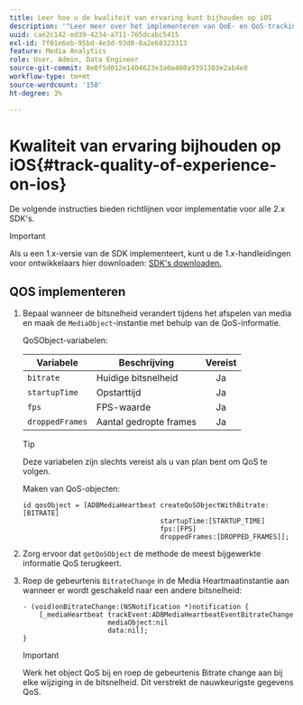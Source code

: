 ```yaml
---
title: Leer hoe u de kwaliteit van ervaring kunt bijhouden op iOS
description: '"Leer meer over het implementeren van QoE- en QoS-tracking (quality of experience) met de Media SDK op iOS."'
uuid: cae2c142-ed39-4234-a711-765dcabc5415
exl-id: 7f01e6eb-95bd-4e3d-93d0-8a2e68323313
feature: Media Analytics
role: User, Admin, Data Engineer
source-git-commit: 8e0f5d012e1404623e3a0a460a9391303e2ab4e0
workflow-type: tm+mt
source-wordcount: '158'
ht-degree: 3%

---
```


# Kwaliteit van ervaring bijhouden op iOS{#track-quality-of-experience-on-ios}

De volgende instructies bieden richtlijnen voor implementatie voor alle 2.x SDK&#39;s.

>[!IMPORTANT]
>
>Als u een 1.x-versie van de SDK implementeert, kunt u de 1.x-handleidingen voor ontwikkelaars hier downloaden: [SDK&#39;s downloaden.](/help/sdk-implement/download-sdks.md)

## QOS implementeren

1. Bepaal wanneer de bitsnelheid verandert tijdens het afspelen van media en maak de `MediaObject`-instantie met behulp van de QoS-informatie.

   QoSObject-variabelen:

   | Variabele | Beschrijving | Vereist |
   | --- | --- | :---: |
   | `bitrate` | Huidige bitsnelheid | Ja |
   | `startupTime` | Opstarttijd | Ja |
   | `fps` | FPS-waarde | Ja |
   | `droppedFrames` | Aantal gedropte frames | Ja |

   >[!TIP]
   >
   >Deze variabelen zijn slechts vereist als u van plan bent om QoS te volgen.

   Maken van QoS-objecten:

   ```
   id qosObject = [ADBMediaHeartbeat createQoSObjectWithBitrate:[BITRATE]
                                     startupTime:[STARTUP_TIME]  
                                     fps:[FPS]  
                                     droppedFrames:[DROPPED_FRAMES]];
   ```

1. Zorg ervoor dat `getQoSObject` de methode de meest bijgewerkte informatie QoS terugkeert.
1. Roep de gebeurtenis `BitrateChange` in de Media Heartmaatinstantie aan wanneer er wordt geschakeld naar een andere bitsnelheid:

   ```
   - (void)onBitrateChange:(NSNotification *)notification {
       [_mediaHeartbeat trackEvent:ADBMediaHeartbeatEventBitrateChange  
                        mediaObject:nil  
                        data:nil];
   }
   ```

   >[!IMPORTANT]
   >
   >Werk het object QoS bij en roep de gebeurtenis Bitrate change aan bij elke wijziging in de bitsnelheid. Dit verstrekt de nauwkeurigste gegevens QoS.
